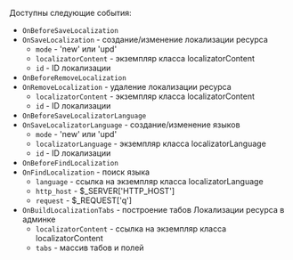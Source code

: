 Доступны следующие события:

* `OnBeforeSaveLocalization`
* `OnSaveLocalization` - создание/изменение локализации ресурса 
    * `mode` - 'new' или 'upd'
    * `localizatorContent` - экземпляр класса localizatorContent
    * `id` - ID локализации
* `OnBeforeRemoveLocalization`
* `OnRemoveLocalization` - удаление локализации ресурса
    * `localizatorContent` - экземпляр класса localizatorContent
    * `id` - ID локализации
* `OnBeforeSaveLocalizatorLanguage`
* `OnSaveLocalizatorLanguage` - создание/изменение языков
    * `mode` - 'new' или 'upd'
    * `localizatorLanguage` - экземпляр класса localizatorLanguage
    * `id` - ID локализации
* `OnBeforeFindLocalization`
* `OnFindLocalization` - поиск языка
    * `language` - ссылка на экземпляр класса localizatorLanguage
    * `http_host` - $_SERVER['HTTP_HOST']
    * `request` - $_REQUEST['q']
* `OnBuildLocalizationTabs` - построение табов Локализации ресурса в админке
    * `localizatorContent` - ссылка на экземпляр класса localizatorContent
    * `tabs` - массив табов и полей